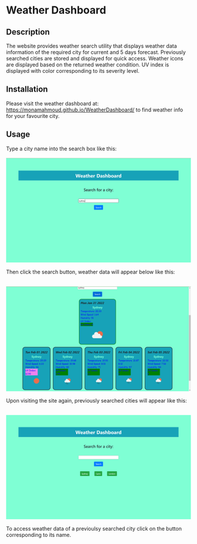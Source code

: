 # Weather Dashboard

## Description

The website provides weather search utility that displays weather data information of the required city for current and 5 days forecast. Previously searched cities are stored and displayed for quick access. Weather icons are displayed based on the returned weather condition. UV index is displayed with color corresponding to its severity level.

## Installation

Please visit the weather dashboard at: https://monamahmoud.github.io/WeatherDashboard/ to find weather info for your favourite city.

## Usage

Type a city name into the search box like this: <br> <br>
![alt text](./Assets/Images/screenshot1.png)

Then click the search button, weather data will appear below like this:<br><br>

![alt text](./Assets/Images/screenshot2.png)

Upon visiting the site again, previously searched cities will appear like this:<br><br>

![alt text](./Assets/Images/screenshot3.png)

To access weather data of a previoulsy searched city click on the button corresponding to its name.

